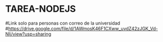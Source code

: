 # TAREA-NODEJS

#Link solo para personas con correo de la universidad
#https://drive.google.com/file/d/1AWmosK46F1CXww_uvdZ42zJGK_Vd-NIj/view?usp=sharing